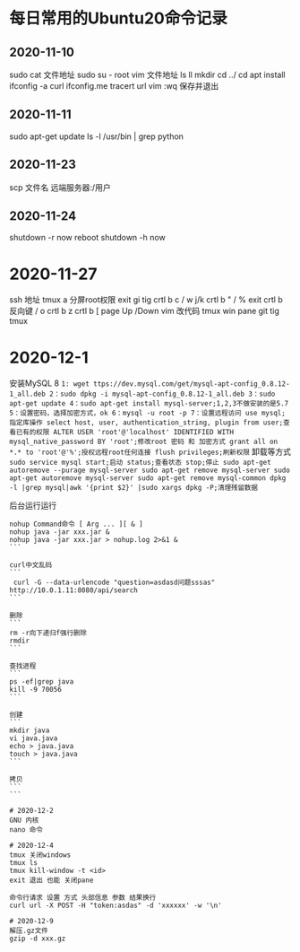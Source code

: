 # 每日常用的Ubuntu20命令记录

## 2020-11-10
sudo cat 文件地址
sudo su - root
vim 文件地址
ls
ll
mkdir 
cd ../
cd 
apt install 
ifconfig -a 
curl ifconfig.me
tracert url
vim :wq 保存并退出

## 2020-11-11
sudo apt-get update
ls -l /usr/bin | grep python

## 2020-11-23
scp 文件名 远端服务器:/用户

## 2020-11-24
shutdown -r now 
reboot
shutdown -h now

# 2020-11-27
ssh 地址
tmux a 分屏root权限
exit gi
tig
crtl b c / w  j/k 
crtl b " / %  exit
crtl b 反向键 / o 
crtl b z 
crtl b [    page Up /Down
vim 改代码
tmux win pane 
git tig
tmux

# 2020-12-1
安装MySQL 8 
    ```
    1: wget ttps://dev.mysql.com/get/mysql-apt-config_0.8.12-1_all.deb
    2：sudo dpkg -i mysql-apt-config_0.8.12-1_all.deb
    3：sudo apt-get update
    4：sudo apt-get install mysql-server;1,2,3不做安装的是5.7
    5：设置密码，选择加密方式，ok
    6：mysql -u root -p
    7：设置远程访问
        use mysql;指定库操作
        select host, user, authentication_string, plugin from user;查看已有的权限
        ALTER USER 'root'@'localhost' IDENTIFIED WITH mysql_native_password BY 'root';修改root 密码 和 加密方式
        grant all on *.* to 'root'@'%';授权远程root任何连接
        flush privileges;刷新权限
    ```
卸载等方式
    ```
    sudo service mysql start;启动
                       status;查看状态
                       stop;停止
    sudo apt-get autoremove --purage mysql-server
    sudo apt-get remove mysql-server
    sudo apt-get autoremove mysql-server
    sudo apt-get remove mysql-common
    dpkg -l |grep mysql|awk '{print $2}' |sudo xargs dpkg -P;清理残留数据
    ```

后台运行运行
````
nohup Command命令 [ Arg ... ][ & ]
nohup java -jar xxx.jar &
nohup java -jar xxx.jar > nohup.log 2>&1 &
```

curl中文乱码
```
 curl -G --data-urlencode "question=asdasd问题sssas" http://10.0.1.11:8080/api/search  
```

删除
```
rm -r向下递归f强行删除
rmdir
```

查找进程
```
ps -ef|grep java
kill -9 70056
```

创建
```
mkdir java
vi java.java
echo > java.java
touch > java.java
```

拷贝
```
```

# 2020-12-2
GNU 内核
nano 命令

# 2020-12-4
tmux 关闭windows 
tmux ls
tmux kill-window -t <id>
exit 退出 也能 关闭pane

命令行请求 设置 方式 头部信息 参数 结果换行
curl url -X POST -H "token:asdas" -d 'xxxxxx' -w '\n'

# 2020-12-9
解压.gz文件
gzip -d xxx.gz 
